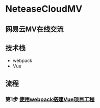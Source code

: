 # NeteaseCloudMV
## 网易云MV在线交流
## 技术栈
- webpack
- Vue

## 流程
### 第1步 [使用webpack搭建Vue项目工程](https://github.com/IamHuadong/NeteaseCloudMV/issues/1)  
